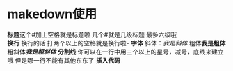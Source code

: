 # makedown使用
**标题**这个#加上空格就是标题啦 几个#就是几级标题 最多六级哦  
**换行** 换行的话 打两个以上的空格就是换行啦-
**字体** 斜体：*我是斜体*  粗体**我是粗体**   粗斜体***我是粗斜体***
**分割线** 你可以在一行中用三个以上的星号，减号，底线来建立哦 但是哪一行不能有其他东东了
**插入代码**  
